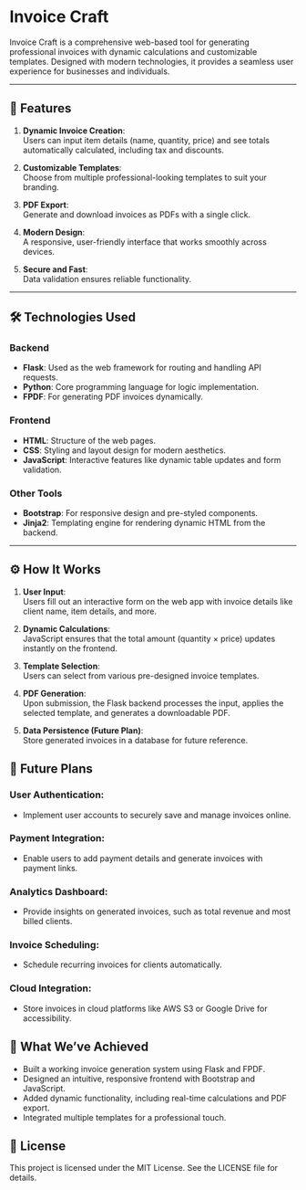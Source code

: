 # Invoice Craft

Invoice Craft is a comprehensive web-based tool for generating professional invoices with dynamic calculations and customizable templates. Designed with modern technologies, it provides a seamless user experience for businesses and individuals.

---

## 🌟 Features

1. **Dynamic Invoice Creation**:  
   Users can input item details (name, quantity, price) and see totals automatically calculated, including tax and discounts.

2. **Customizable Templates**:  
   Choose from multiple professional-looking templates to suit your branding.

3. **PDF Export**:  
   Generate and download invoices as PDFs with a single click.

4. **Modern Design**:  
   A responsive, user-friendly interface that works smoothly across devices.

5. **Secure and Fast**:  
   Data validation ensures reliable functionality.

---

## 🛠️ Technologies Used

### Backend
- **Flask**: Used as the web framework for routing and handling API requests.
- **Python**: Core programming language for logic implementation.
- **FPDF**: For generating PDF invoices dynamically.

### Frontend
- **HTML**: Structure of the web pages.
- **CSS**: Styling and layout design for modern aesthetics.
- **JavaScript**: Interactive features like dynamic table updates and form validation.

### Other Tools
- **Bootstrap**: For responsive design and pre-styled components.
- **Jinja2**: Templating engine for rendering dynamic HTML from the backend.

---

## ⚙️ How It Works

1. **User Input**:  
   Users fill out an interactive form on the web app with invoice details like client name, item details, and more.

2. **Dynamic Calculations**:  
   JavaScript ensures that the total amount (quantity × price) updates instantly on the frontend.

3. **Template Selection**:  
   Users can select from various pre-designed invoice templates.

4. **PDF Generation**:  
   Upon submission, the Flask backend processes the input, applies the selected template, and generates a downloadable PDF.

5. **Data Persistence (Future Plan)**:  
   Store generated invoices in a database for future reference.

## 🔮 Future Plans
### User Authentication:
- Implement user accounts to securely save and manage invoices online.

### Payment Integration:
- Enable users to add payment details and generate invoices with payment links.

### Analytics Dashboard:
- Provide insights on generated invoices, such as total revenue and most billed clients.

### Invoice Scheduling:
- Schedule recurring invoices for clients automatically.

### Cloud Integration:
- Store invoices in cloud platforms like AWS S3 or Google Drive for accessibility.

## 📖 What We’ve Achieved
- Built a working invoice generation system using Flask and FPDF.
- Designed an intuitive, responsive frontend with Bootstrap and JavaScript.
- Added dynamic functionality, including real-time calculations and PDF export.
- Integrated multiple templates for a professional touch.

## 📝 License
This project is licensed under the MIT License. See the LICENSE file for details.
